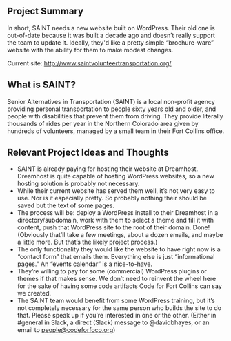 ## Project Summary

In short, SAINT needs a new website built on WordPress. Their old one is out-of-date because it was built a decade ago and doesn’t really support the team to update it. Ideally, they'd like a pretty simple “brochure-ware” website with the ability for them to make modest changes.

Current site: http://www.saintvolunteertransportation.org/

## What is SAINT?

Senior Alternatives in Transportation (SAINT) is a local non-profit agency providing personal transportation to people sixty years old and older, and people with disabilities that prevent them from driving. They provide literally thousands of rides per year in the Northern Colorado area given by hundreds of volunteers, managed by a small team in their Fort Collins office.

## Relevant Project Ideas and Thoughts

* SAINT is already paying for hosting their website at Dreamhost. Dreamhost is quite capable of hosting WordPress websites, so a new hosting solution is probably not necessary.
* While their current website has served them well, it’s not very easy to use. Nor is it especially pretty. So probably nothing their should be saved but the text of some pages.
* The process will be: deploy a WordPress install to their Dreamhost in a directory/subdomain, work with them to select a theme and fill it with content, push that WordPress site to the root of their domain. Done! (Obviously that’ll take a few meetings, about a dozen emails, and maybe a little more. But that’s the likely project process.)
* The only functionality they would like the website to have right now is a “contact form” that emails them. Everything else is just “informational pages." An “events calendar” is a nice-to-have.
* They’re willing to pay for some (commercial) WordPress plugins or themes if that makes sense. We don’t need to reinvent the wheel here for the sake of having some code artifacts Code for Fort Collins can say we created.
* The SAINT team would benefit from some WordPress training, but it’s not completely necessary for the same person who builds the site to do that. Please speak up if you’re interested in one or the other. (Either in #general in Slack, a direct (Slack) message to @davidbhayes, or an email to people@codeforfoco.org)
